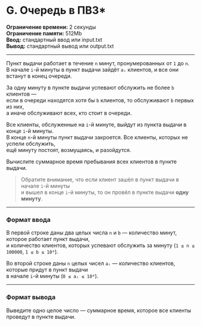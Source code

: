 # G. Очередь в ПВЗ*

**Ограничение времени:** 2 секунды  
**Ограничение памяти:** 512Mb  
**Ввод:** стандартный ввод или input.txt  
**Вывод:** стандартный вывод или output.txt

---

Пункт выдачи работает в течение `n` минут, пронумерованных от `1` до `n`.  
В начале `i`-й минуты в пункт выдачи зайдёт `aᵢ` клиентов, и все они встанут в конец очереди.  

За одну минуту в пункте выдачи успевают обслужить не более `b` клиентов —  
если в очереди находятся хотя бы `b` клиентов, то обслуживают `b` первых из них,  
а иначе обслуживают всех, кто стоит в очереди.  

Все клиенты, обслуженные на `i`-й минуте, выйдут из пункта выдачи в конце `i`-й минуты.  
В конце `n`-й минуты пункт выдачи закроется. Все клиенты, которых не успели обслужить,  
ещё минуту постоят, возмущаясь, и разойдутся.  

Вычислите суммарное время пребывания всех клиентов в пункте выдачи.

> Обратите внимание, что если клиент зашёл в пункт выдачи в начале `i`-й минуты  
> и вышел в конце `i`-й минуты, то он провёл в пункте выдачи **одну минуту**.

---

### Формат ввода

В первой строке даны два целых числа `n` и `b` — количество минут, которое работает пункт выдачи,  
и количество клиентов, которых успевают обслужить за минуту (`1 ≤ n ≤ 100000`, `1 ≤ b ≤ 10⁸`).

Во второй строке даны `n` целых чисел `aᵢ` — количество клиентов, которые придут в пункт выдачи  
в начале `i`-й минуты (`0 ≤ aᵢ ≤ 10⁸`).

---

### Формат вывода

Выведите одно целое число — суммарное время, которое все клиенты проведут в пункте выдачи.
